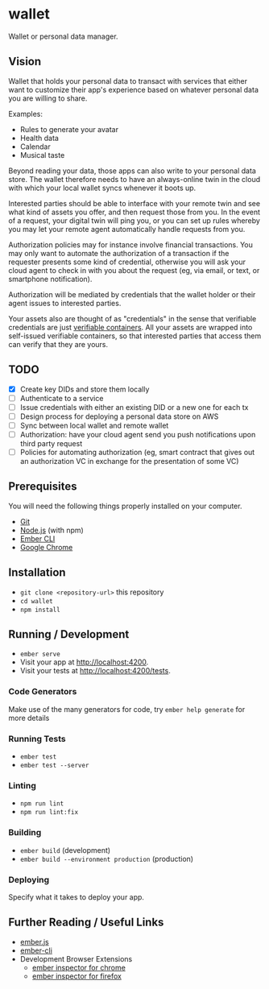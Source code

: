 # wallet

Wallet or personal data manager.

## Vision

Wallet that holds your personal data to transact with services that either want to customize their app's experience based on whatever personal data you are willing to share.

Examples:
- Rules to generate your avatar
- Health data
- Calendar
- Musical taste

Beyond reading your data, those apps can also write to your personal data store. The wallet therefore needs to have an always-online twin in the cloud with which your local wallet syncs whenever it boots up.

Interested parties should be able to interface with your remote twin and see what kind of assets you offer, and then request those from you. In the event of a request, your digital twin will ping you, or you can set up rules whereby you may let your remote agent automatically handle requests from you.

Authorization policies may for instance involve financial transactions. You may only want to automate the authorization of a transaction if the requester presents some kind of credential, otherwise you will ask your cloud agent to check in with you about the request (eg, via email, or text, or smartphone notification).

Authorization will be mediated by credentials that the wallet holder or their agent issues to interested parties.

Your assets also are thought of as "credentials" in the sense that verifiable credentials are just [verifiable containers](https://rufftimo.medium.com/verifiable-credentials-arent-credentials-they-re-containers-fab5b3ae5c0). All your assets are wrapped into self-issued verifiable containers, so that interested parties that access them can verify that they are yours.

## TODO

- [x] Create key DIDs and store them locally
- [ ] Authenticate to a service
- [ ] Issue credentials with either an existing DID or a new one for each tx
- [ ] Design process for deploying a personal data store on AWS
- [ ] Sync between local wallet and remote wallet
- [ ] Authorization: have your cloud agent send you push notifications upon third party request
- [ ] Policies for automating authorization (eg, smart contract that gives out an authorization VC in exchange for the presentation of some VC)

## Prerequisites

You will need the following things properly installed on your computer.

* [Git](https://git-scm.com/)
* [Node.js](https://nodejs.org/) (with npm)
* [Ember CLI](https://cli.emberjs.com/release/)
* [Google Chrome](https://google.com/chrome/)

## Installation

* `git clone <repository-url>` this repository
* `cd wallet`
* `npm install`

## Running / Development

* `ember serve`
* Visit your app at [http://localhost:4200](http://localhost:4200).
* Visit your tests at [http://localhost:4200/tests](http://localhost:4200/tests).

### Code Generators

Make use of the many generators for code, try `ember help generate` for more details

### Running Tests

* `ember test`
* `ember test --server`

### Linting

* `npm run lint`
* `npm run lint:fix`

### Building

* `ember build` (development)
* `ember build --environment production` (production)

### Deploying

Specify what it takes to deploy your app.

## Further Reading / Useful Links

* [ember.js](https://emberjs.com/)
* [ember-cli](https://cli.emberjs.com/release/)
* Development Browser Extensions
  * [ember inspector for chrome](https://chrome.google.com/webstore/detail/ember-inspector/bmdblncegkenkacieihfhpjfppoconhi)
  * [ember inspector for firefox](https://addons.mozilla.org/en-US/firefox/addon/ember-inspector/)
